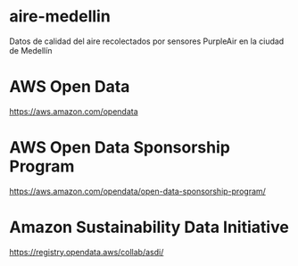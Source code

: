 # aire-medellin
Datos de calidad del aire recolectados por sensores PurpleAir en la ciudad de Medellín


# AWS Open Data

https://aws.amazon.com/opendata

# AWS Open Data Sponsorship Program

https://aws.amazon.com/opendata/open-data-sponsorship-program/

# Amazon Sustainability Data Initiative

https://registry.opendata.aws/collab/asdi/
